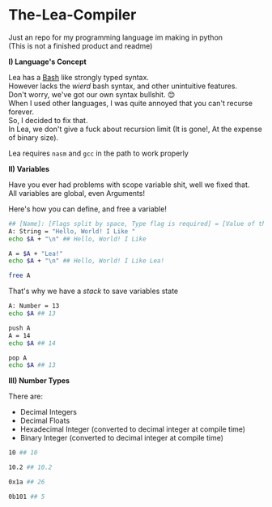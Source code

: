 # The-Lea-Compiler
Just an repo for my programming language im making in python  
(This is not a finished product and readme)  

**I) Language's Concept**

Lea has a [Bash](https://github.com/topics/bash) like strongly typed syntax.  
However lacks the *_wierd_* bash syntax, and other unintuitive features.  
Don't worry, we've got our own syntax bullshit. 😊    
When I used other languages, I was quite annoyed that you can't recurse forever.  
So, I decided to fix that.  
In Lea, we don't give a fuck about recursion limit (It is gone!, At the expense of binary size).

Lea requires `nasm` and `gcc` in the path to work properly

**II) Variables**

Have you ever had problems with scope variable shit, well we fixed that.  
All variables are global, even Arguments!  

Here's how you can define, and free a variable!
```sh
## [Name]: [Flags split by space, Type flag is required] = [Value of the type]
A: String = "Hello, World! I Like "
echo $A + "\n" ## Hello, World! I Like

A = $A + "Lea!"
echo $A + "\n" ## Hello, World! I Like Lea!

free A
```

That's why we have a _stack_ to save variables state
```sh
A: Number = 13
echo $A ## 13

push A
A = 14
echo $A ## 14

pop A
echo $A ## 13
```

**III) Number Types**

There are:
* Decimal Integers
* Decimal Floats
* Hexadecimal Integer (converted to decimal integer at compile time)
* Binary Integer (converted to decimal integer at compile time)

```sh
10 ## 10

10.2 ## 10.2

0x1a ## 26

0b101 ## 5
```